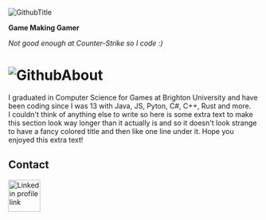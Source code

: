 ![GithubTitle](https://github.com/Spot-Dev-0101/Spot-Dev-0101/assets/30415619/f70c32c4-6dc0-4c8d-95a5-da3eb198edd4)


**Game Making Gamer**

*Not good enough at Counter-Strike so I code :)*

# ![GithubAbout](https://github.com/Spot-Dev-0101/Spot-Dev-0101/assets/30415619/3a313eee-1ef3-4c52-a11d-bd04576b4ec7)

I graduated in Computer Science for Games at Brighton University and have been coding since I was 13 with Java, JS, Pyton, C#, C++, Rust and more.\
I couldn't think of anything else to write so here is some extra text to make this section look way longer than it actually is and so it doesn't look strange to have a fancy colored title and then like one line under it. Hope you enjoyed this extra text!


## Contact

<a href="[https://linkedin.com](https://www.linkedin.com/in/bradley-wilson-330267bb/)"><img src="https://github.com/Spot-Dev-0101/Spot-Dev-0101/assets/30415619/8bb2f614-75a2-45f3-b0ef-4a3a271a0fff" alt="Linkedin profile link" width="64"/></a>
<!--<a href="https://x.com"><img src="https://github.com/Spot-Dev-0101/Spot-Dev-0101/assets/30415619/001842b3-1eee-4051-8648-d1efb76cc432" alt="Twitter profile link" width="64"/></a>-->
